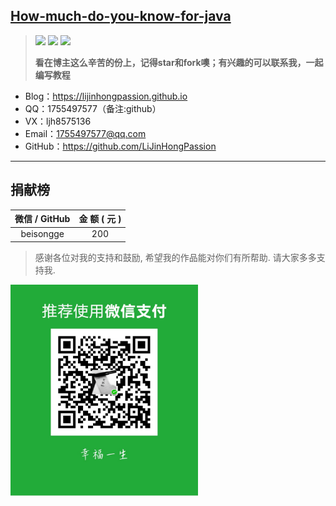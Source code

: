 ## [How-much-do-you-know-for-java ](https://github.com/LiJinHongPassion/How-much-do-you-know-for-java/)

><a href="https://github.com/LiJinHongPassion/How-much-do-you-know-for-java">![](https://img.shields.io/travis/onevcat/Kingfisher/master.svg)</a>	<a href="https://github.com/LiJinHongPassion/How-much-do-you-know-for-java">![](https://badges.gitter.im/Join%20Chat.svg)</a>	<a href="https://github.com/LiJinHongPassion/How-much-do-you-know-for-java">![](https://img.shields.io/badge/language-java-red.svg)</a>	
>
>**看在博主这么辛苦的份上，记得star和fork噢；有兴趣的可以联系我，一起编写教程**

- Blog：https://lijinhongpassion.github.io
- QQ：1755497577（备注:github）
- VX：ljh8575136
- Email：1755497577@qq.com
- GitHub：https://github.com/LiJinHongPassion

---

## 捐献榜

| 微信 / GitHub | 金    额  ( 元 ) |
| :-----------: | :------: |
|   beisongge   |   200    |

> 感谢各位对我的支持和鼓励, 希望我的作品能对你们有所帮助. 请大家多多支持我.

<img src="./vxzf.png" style="zoom: 33%;" />

